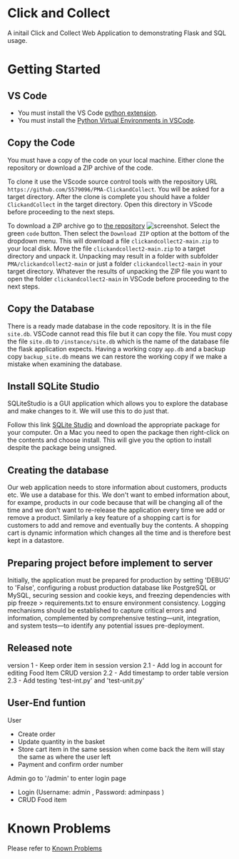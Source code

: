 # Click and Collect

A initail Click and Collect Web Application to demonstrating Flask and SQL usage.

# Getting Started

## VS Code

- You must install the VS Code [python extension](https://code.visualstudio.com/docs/languages/python).
- You must install the [Python Virtual Environments in VSCode](https://code.visualstudio.com/docs/python/environments).

## Copy the Code

You must have a copy of the code on your local machine.
Either clone the repository or download a ZIP archive of the code.

To clone it use the VScode source control tools with the repository URL `https://github.com/5579096/PMA-ClickandCollect`.
You will be asked for a target directory. After the clone is complete you should have a folder `ClickandCollect` in the target directory.
Open this directory in VScode before proceeding to the next steps.

To download a ZIP archive go to [the repository](https://github.com/5579096/PMA-ClickandCollect)
![screenshot](images/github_screenshot.png). Select the green `code` button. Then select the `Download ZIP` option at the bottom of the dropdown menu. This will download a file `clickandcollect2-main.zip` to your local disk. Move the file `clickandcollect2-main.zip` to a target directory and unpack it. Unpacking may result in a folder with subfolder `PMA/clickandcollect2-main` or just a folder `clickandcollect2-main` in your target directory. Whatever the results of unpacking the ZIP file you want to open the folder `clickandcollect2-main` in VSCode before proceeding to the next steps.

## Copy the Database

There is a ready made database in the code repository. It is in the file `site.db`. VSCode cannot read this file but it can copy the file. You must copy the file `site.db` to `/instance/site.db` which is the name of the database file the flask application expects. Having a working copy `app.db` and a backup copy `backup_site.db` means we can restore the working copy if we make a mistake when examining the database.

## Install SQLite Studio

SQLiteStudio is a GUI application which allows you to explore the database and make changes to it. We will use this to do just that.

Follow this link [SQLite Studio](https://sqlitestudio.pl/) and download the appropriate package for your computer.
On a Mac you need to open the package then right-click on the contents and choose install. This will give you the option to install despite the package being unsigned.

## Creating the database

Our web application needs to store information about customers, products etc. We use a database for this. We don't want to embed information about, for exampe, products in our code because that will be changing all of the time and we don't want to re-release the application every time we add or remove a product. Similarly a key feature of a shopping cart is for customers to add and remove and eventually buy the contents. A shopping cart is dynamic information which changes all the time and is therefore best kept in a datastore.

## Preparing project before implement to server

Initially, the application must be prepared for production by setting 'DEBUG' to 'False', configuring a robust production database like PostgreSQL or MySQL, securing session and cookie keys, and freezing dependencies with pip freeze > requirements.txt to ensure environment consistency. Logging mechanisms should be established to capture critical errors and information, complemented by comprehensive testing—unit, integration, and system tests—to identify any potential issues pre-deployment.

## Released note

version 1 - Keep order item in session
version 2.1 - Add log in account for editing Food Item CRUD
version 2.2 - Add timestamp to order table
version 2.3 - Add testing 'test-int.py' and 'test-unit.py'

## User-End funtion

User

- Create order
- Update quantity in the basket
- Store cart item in the same session when come back the item will stay the same as where the user left
- Payment and confirm order number

Admin go to '/admin' to enter login page

- Login (Username: admin , Password: adminpass )
- CRUD Food item

####

# Known Problems

Please refer to [Known Problems](docs/known_problems.md)
